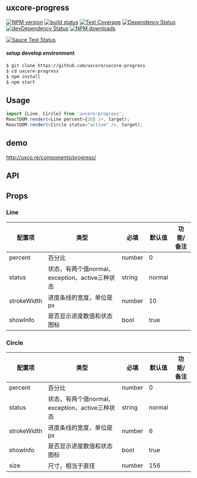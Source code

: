 ## uxcore-progress

[![NPM version][npm-image]][npm-url]
[![build status][travis-image]][travis-url]
[![Test Coverage][coveralls-image]][coveralls-url]
[![Dependency Status][dep-image]][dep-url]
[![devDependency Status][devdep-image]][devdep-url]
[![NPM downloads][downloads-image]][npm-url]

[![Sauce Test Status][sauce-image]][sauce-url]

[npm-image]: http://img.shields.io/npm/v/uxcore-cascade-select.svg?style=flat-square
[npm-url]: http://npmjs.org/package/uxcore-cascade-select
[travis-image]: https://img.shields.io/travis/uxcore/uxcore-cascade-select.svg?style=flat-square
[travis-url]: https://travis-ci.org/uxcore/uxcore-cascade-select
[coveralls-image]: https://img.shields.io/coveralls/uxcore/uxcore-cascade-select.svg?style=flat-square
[coveralls-url]: https://coveralls.io/r/uxcore/uxcore-cascade-select?branch=master
[dep-image]: http://img.shields.io/david/uxcore/uxcore-cascade-select.svg?style=flat-square
[dep-url]: https://david-dm.org/uxcore/uxcore-cascade-select
[devdep-image]: http://img.shields.io/david/dev/uxcore/uxcore-cascade-select.svg?style=flat-square
[devdep-url]: https://david-dm.org/uxcore/uxcore-cascade-select#info=devDependencies
[downloads-image]: https://img.shields.io/npm/dm/uxcore-cascade-select.svg
[sauce-image]: https://saucelabs.com/browser-matrix/uxcore-cascade-select.svg
[sauce-url]: https://saucelabs.com/u/uxcore-cascade-select


#### setup develop environment

```sh
$ git clone https://github.com/uxcore/uxcore-progress
$ cd uxcore-progress
$ npm install
$ npm start
```

## Usage
```js
import {Line, Circle} from 'uxcore-progress';
ReactDOM.render(<Line percent={30} />, target);
ReactDOM.render(<Circle status="active" />, target);
```

## demo
http://uxco.re/components/progress/

## API

## Props

### Line

| 配置项 | 类型 | 必填 | 默认值 | 功能/备注 |
|---|---|---|---|---|
|percent | 百分比 | number | 0 | |
|status | 状态，有两个值normal、exception、active三种状态 | string | normal | |
|strokeWidth | 进度条线的宽度，单位是px | number | 10 | |
|showInfo | 是否显示进度数值和状态图标 | bool | true | |

### Circle

| 配置项 | 类型 | 必填 | 默认值 | 功能/备注 |
|---|---|---|---|---|
|percent | 百分比 | number | 0 | |
|status | 状态，有两个值normal、exception、active三种状态 | string | normal | |
|strokeWidth | 进度条线的宽度，单位是px | number | 6 | |
|showInfo | 是否显示进度数值和状态图标 | bool | true | |
|size | 尺寸，相当于直径 | number | 156 | |